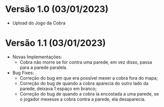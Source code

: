 # Versão 1.0 (03/01/2023)
- Upload do Jogo da Cobra

# Versão 1.1 (03/01/2023)
- Novas Implementações:
  - Cobra não morre se for contra uma parede, em vez disso, passa para a parede paralela.
- Bug Fixes:
  - Correção do bug em que era possível mexer a cobra fora do mapa;
  - Correção do bug de quando a cobra aparecia do outro lado da parede, deixava 1 espaço em branco;
  - Correção do bug de quando a cobra ia encostada a uma parede, se o jogador mexesse a cobra contra a parede, ela desaparecia.
